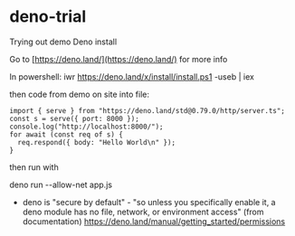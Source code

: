 # deno-trial
Trying out demo Deno install

Go to [https://deno.land/](https://deno.land/) for more info

In powershell: 
    iwr https://deno.land/x/install/install.ps1 -useb | iex

then code from demo on site into file:

    import { serve } from "https://deno.land/std@0.79.0/http/server.ts";
    const s = serve({ port: 8000 });
    console.log("http://localhost:8000/");
    for await (const req of s) {
      req.respond({ body: "Hello World\n" });
    }
    
then run with 

  deno run --allow-net app.js

* deno is "secure by default" -  "so unless you specifically enable it, a deno module has no file, network, or environment access" (from documentation)
https://deno.land/manual/getting_started/permissions
